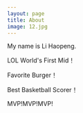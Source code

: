 ```yaml
---
layout: page
title: About
image: 12.jpg
---
```


My name is Li Haopeng. 

LOL World's First Mid！

Favorite Burger！

Best Basketball Scorer！

MVP!MVP!MVP!

